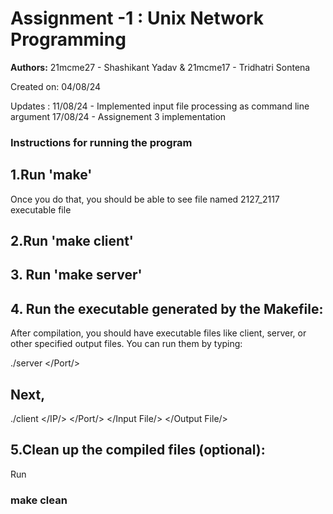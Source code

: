 # Assignment -1 : Unix Network Programming
**Authors:** 21mcme27 - Shashikant Yadav & 21mcme17 - Tridhatri Sontena

Created on: 04/08/24 

Updates : 11/08/24 - Implemented input file processing as command line argument
        17/08/24 - Assignement 3 implementation
### Instructions for running the program
## 1.Run 'make'
Once you do that, you should be able to see file named 2127_2117 executable file
## 2.Run 'make client' 

## 3. Run 'make server' 

## 4. Run the executable generated by the Makefile:

After compilation, you should have executable files like client, server, or other specified output files. You can run them by typing:

./server </Port/> 
## Next, 
./client </IP/> </Port/> </Input File/> </Output File/>

## 5.Clean up the compiled files (optional):

Run 
### make clean


